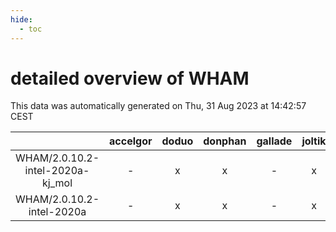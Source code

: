 ```yaml
---
hide:
  - toc
---
```


detailed overview of WHAM
=========================


This data was automatically generated on Thu, 31 Aug 2023 at 14:42:57 CEST  

| |accelgor|doduo|donphan|gallade|joltik|skitty|swalot|victini|
| :---: | :---: | :---: | :---: | :---: | :---: | :---: | :---: | :---: |
|WHAM/2.0.10.2-intel-2020a-kj_mol|-|x|x|-|x|x|x|x|
|WHAM/2.0.10.2-intel-2020a|-|x|x|-|x|x|x|x|

